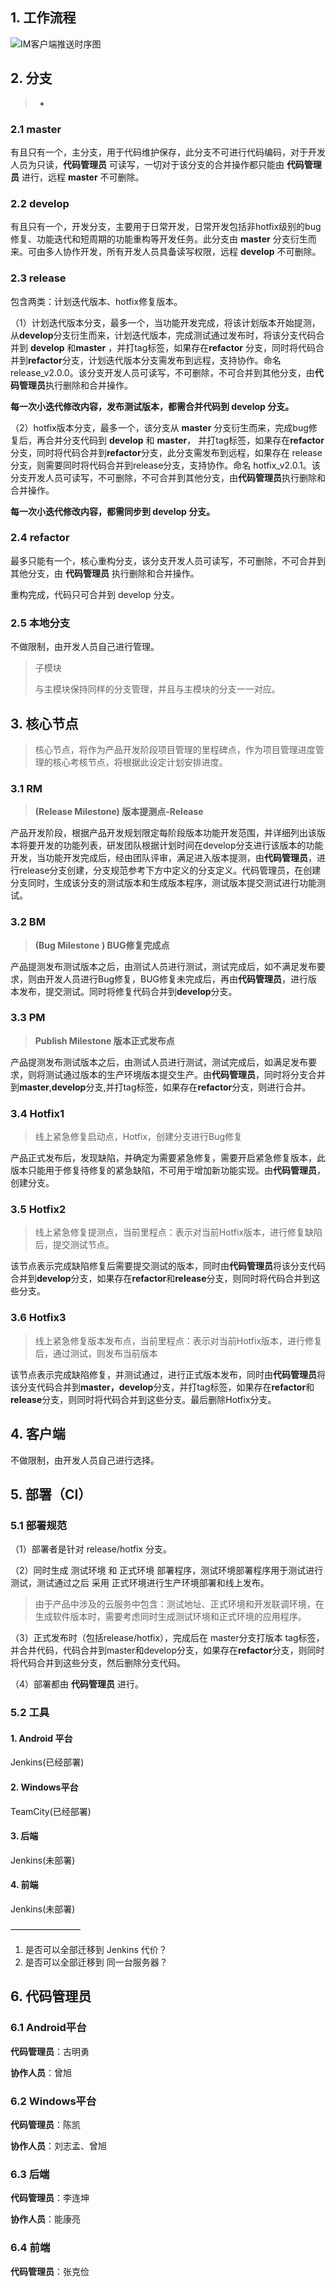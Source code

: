 ## 1. 工作流程

![IM客户端推送时序图](git工作流.png)

## 2. 分支

> - 

### 2.1 master

有且只有一个，主分支，用于代码维护保存，此分支不可进行代码编码，对于开发人员为只读，**代码管理员** 可读写，一切对于该分支的合并操作都只能由 **代码管理员** 进行，远程 **master** 不可删除。

### 2.2 develop

有且只有一个，开发分支，主要用于日常开发，日常开发包括非hotfix级别的bug修复、功能迭代和短周期的功能重构等开发任务。此分支由  **master** 分支衍生而来。可由多人协作开发，所有开发人员具备读写权限，远程 **develop** 不可删除。

### 2.3 release

包含两类：计划迭代版本、hotfix修复版本。

（1）计划迭代版本分支，最多一个，当功能开发完成，将该计划版本开始提测，从**develop**分支衍生而来，计划迭代版本，完成测试通过发布时，将该分支代码合并到 **develop** 和**master** ，并打tag标签，如果存在**refactor** 分支，同时将代码合并到**refactor**分支，计划迭代版本分支需发布到远程，支持协作。命名  release_v2.0.0。该分支开发人员可读写，不可删除，不可合并到其他分支，由**代码管理员**执行删除和合并操作。

**每一次小迭代修改内容，发布测试版本，都需合并代码到 develop 分支。**

（2）hotfix版本分支，最多一个，该分支从 **master** 分支衍生而来，完成bug修复后，再合并分支代码到  **develop** 和 **master**， 并打tag标签，如果存在**refactor** 分支，同时将代码合并到**refactor**分支，此分支需发布到远程，如果存在 release 分支，则需要同时将代码合并到release分支，支持协作。命名  hotfix_v2.0.1。该分支开发人员可读写，不可删除，不可合并到其他分支，由**代码管理员**执行删除和合并操作。

**每一次小迭代修改内容，都需同步到 develop 分支。**

### 2.4 refactor

最多只能有一个，核心重构分支，该分支开发人员可读写，不可删除，不可合并到其他分支，由 **代码管理员** 执行删除和合并操作。

重构完成，代码只可合并到 develop 分支。

### 2.5 本地分支

不做限制，由开发人员自己进行管理。

>子模块
>
>与主模块保持同样的分支管理，并且与主模块的分支一一对应。

## 3. 核心节点

> 核心节点，将作为产品开发阶段项目管理的里程碑点，作为项目管理进度管理的核心考核节点，将根据此设定计划安排进度。

### 3.1 RM

> **(Release Milestone)  版本提测点-Release**

产品开发阶段，根据产品开发规划限定每阶段版本功能开发范围，并详细列出该版本将要开发的功能列表，研发团队根据计划时间在develop分支进行该版本的功能开发，当功能开发完成后，经由团队评审，满足进入版本提测，由**代码管理员**，进行release分支创建，分支规范参考下方中定义的分支定义。代码管理员，在创建分支同时，生成该分支的测试版本和生成版本程序，测试版本提交测试进行功能测试。

### 3.2 BM 

> **(Bug Milestone )  BUG修复完成点**

产品提测发布测试版本之后，由测试人员进行测试，测试完成后，如不满足发布要求，则由开发人员进行Bug修复，BUG修复未完成后，再由**代码管理员**，进行版本发布，提交测试。同时将修复代码合并到**develop**分支。

### 3.3 PM

> **Publish Milestone 版本正式发布点**

产品提测发布测试版本之后，由测试人员进行测试，测试完成后，如满足发布要求，则将测试通过版本的生产环境版本提交生产。由**代码管理员**，同时将分支合并到**master**,**develop**分支,并打tag标签，如果存在**refactor**分支，则进行合并。

### 3.4 Hotfix1

>线上紧急修复启动点，Hotfix，创建分支进行Bug修复

产品正式发布后，发现缺陷，并确定为需要紧急修复，需要开启紧急修复版本，此版本只能用于修复待修复的紧急缺陷，不可用于增加新功能实现。由**代码管理员**，创建分支。

### 3.5 Hotfix2

>线上紧急修复提测点，当前里程点：表示对当前Hotfix版本，进行修复缺陷后，提交测试节点。

该节点表示完成缺陷修复后需要提交测试的版本，同时由**代码管理员**将该分支代码合并到**develop**分支，如果存在**refactor**和**release**分支，则同时将代码合并到这些分支。

### 3.6 Hotfix3

> 线上紧急修复版本发布点，当前里程点：表示对当前Hotfix版本，进行修复后，通过测试，则发布当前版本

该节点表示完成缺陷修复，并测试通过，进行正式版本发布，同时由**代码管理员**将该分支代码合并到**master，develop**分支，并打tag标签，如果存在**refactor**和**release**分支，则同时将代码合并到这些分支。最后删除Hotfix分支。

## 4. 客户端

不做限制，由开发人员自己进行选择。

## 5. 部署（CI）

### 5.1 部署规范

（1）部署者是针对 release/hotfix 分支。

（2）同时生成 测试环境 和 正式环境 部署程序，测试环境部署程序用于测试进行测试，测试通过之后 采用 正式环境进行生产环境部署和线上发布。

> 由于产品中涉及的云服务中包含：测试地址、正式环境和开发联调环境，在生成软件版本时，需要考虑同时生成测试环境和正式环境的应用程序。

（3）正式发布时（包括release/hotfix），完成后在 master分支打版本 tag标签，并合并代码，代码合并到master和develop分支，如果存在**refactor**分支，则同时将代码合并到这些分支，然后删除分支代码。

（4）部署都由 **代码管理员** 进行。

### 5.2 工具

#### 1. Android 平台

Jenkins(已经部署)

#### 2. Windows平台

TeamCity(已经部署)

#### 3. 后端

Jenkins(未部署)

#### 4. 前端

Jenkins(未部署)

————————

1.  是否可以全部迁移到  Jenkins 代价？
2.  是否可以全部迁移到 同一台服务器？

## 6. 代码管理员

### 6.1 Android平台

**代码管理员**：古明勇

**协作人员**：曾旭

### 6.2 Windows平台

**代码管理员**：陈凯

**协作人员**：刘志孟、曾旭

### 6.3 后端

**代码管理员**：李连坤

**协作人员**：能康亮

### 6.4 前端

**代码管理员**：张克俭